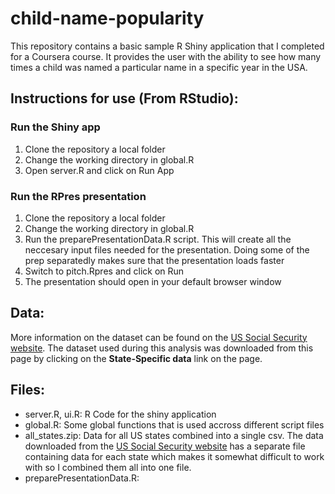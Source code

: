 # child-name-popularity
This repository contains a basic sample R Shiny application that I completed for a Coursera course. It provides the user with the ability to see how many times a child was named a particular name in a specific year in the USA.

## Instructions for use (From RStudio):
### Run the Shiny app
1. Clone the repository a local folder
2. Change the working directory in global.R
3. Open server.R and click on Run App

### Run the RPres presentation
1. Clone the repository a local folder
2. Change the working directory in global.R
3. Run the preparePresentationData.R script. This will create all the neccesary input files needed for the presentation. Doing some of the prep separatedly makes sure that the presentation loads faster
4. Switch to pitch.Rpres and click on Run
5. The presentation should open in your default browser window

## Data:
More information on the dataset can be found on the [US Social Security website](https://www.ssa.gov/oact/babynames/limits.html). The dataset used during this analysis was downloaded from this page by clicking on the **State-Specific data** link on the page.

## Files:
- server.R, ui.R: R Code for the shiny application 
- global.R: Some global functions that is used accross different script files
- all_states.zip: Data for all US states combined into a single csv. The data downloaded from the [US Social Security website](https://www.ssa.gov/oact/babynames/limits.html) has a separate file containing data for each state which makes it somewhat difficult to work with so I combined them all into one file.
- preparePresentationData.R: 

